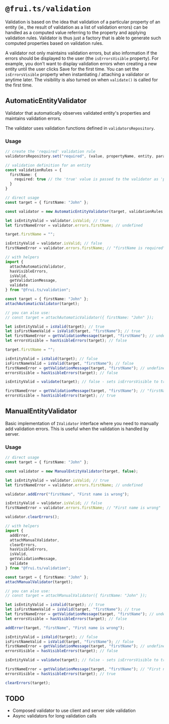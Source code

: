 # `@frui.ts/validation`

Validation is based on the idea that validation of a particular property of an entity (ie., the result of validation as a list of validation errors) can be handled as a computed value referring to the property and applying validation rules. Validator is thus just a factory that is able to generate such computed properties based on validation rules.

A validator not only maintains validation errors, but also information if the errors should be displayed to the user (the `isErrorsVisible` property). For example, you don't want to display validation errors when creating a new entity until the user clicks Save for the first time. You can set the `isErrorsVisible` property when instantiating / attaching a validator or anytime later. The visibility is also turned on when `validate()` is called for the first time.

## AutomaticEntityValidator

Validator that automatically observes validated entity's properties and maintains validation errors.

The validator uses validation functions defined in `validatorsRepository`.

### Usage

```ts
// create the 'required' validation rule
validatorsRepository.set("required", (value, propertyName, entity, params) => (value == null) ? undefined : `${propertyName} is required.`);
```


```ts
// validation definition for an entity
const validationRules = {
  firstName: {
    required: true // the 'true' value is passed to the validator as 'params'
  }
}
```

```ts
// direct usage
const target = { firstName: "John" };

const validator = new AutomaticEntityValidator(target, validationRules, false);

let isEntityValid = validator.isValid; // true
let firstNameError = validator.errors.firstName; // undefined

target.firstName = "";

isEntityValid = validator.isValid; // false
firstNameError = validator.errors.firstName; // "firstName is required"
```

```ts
// with helpers
import {
  attachAutomaticValidator,
  hasVisibleErrors,
  isValid,
  getValidationMessage,
  validate
} from "@frui.ts/validation";

const target = { firstName: "John" };
attachAutomaticValidator(target);

// you can also use:
// const target = attachAutomaticValidator({ firstName: "John" });

let isEntityValid = isValid(target); // true
let isFirstNameValid = isValid(target, "firstName"); // true
let firstNameError = getValidationMessage(target, "firstName"); // undefined
let errorsVisible = hasVisibleErrors(target); // false

target.firstName = "";

isEntityValid = isValid(target); // false
isFirstNameValid = isValid(target, "firstName"); // false
firstNameError = getValidationMessage(target, "firstName"); // undefined!! - the field is not valid
errorsVisible = hasVisibleErrors(target); // false

isEntityValid = validate(target); // false - sets isErrorsVisible to true and returns isValid value

firstNameError = getValidationMessage(target, "firstName"); // "firstName is required"
errorsVisible = hasVisibleErrors(target); // true
```

## ManualEntityValidator

Basic implementation of `IValidator` interface where you need to manually add validation errors. This is useful when the validation is handled by server.

### Usage

```ts
// direct usage
const target = { firstName: "John" };

const validator = new ManualEntityValidator(target, false);

let isEntityValid = validator.isValid; // true
let firstNameError = validator.errors.firstName; // undefined

validator.addError("firstName", "First name is wrong");

isEntityValid = validator.isValid; // false
firstNameError = validator.errors.firstName; // "First name is wrong"

validator.clearErrors();
```

```ts
// with helpers
import {
  addError,
  attachManualValidator,
  clearErrors,
  hasVisibleErrors,
  isValid,
  getValidationMessage,
  validate
} from "@frui.ts/validation";

const target = { firstName: "John" };
attachManualValidator(target);

// you can also use:
// const target = attachManualValidator({ firstName: "John" });

let isEntityValid = isValid(target); // true
let isFirstNameValid = isValid(target, "firstName"); // true
let firstNameError = getValidationMessage(target, "firstName"); // undefined
let errorsVisible = hasVisibleErrors(target); // false

addError(target, "firstName", "First name is wrong");

isEntityValid = isValid(target); // false
isFirstNameValid = isValid(target, "firstName"); // false
firstNameError = getValidationMessage(target, "firstName"); // undefined!! - the field is not valid
errorsVisible = hasVisibleErrors(target); // false

isEntityValid = validate(target); // false - sets isErrorsVisible to true and returns isValid value

firstNameError = getValidationMessage(target, "firstName"); // "First name is wrong"
errorsVisible = hasVisibleErrors(target); // true

clearErrors(target);
```

## TODO
 - Composed validator to use client and server side validation
 - Async validators for long validation calls
